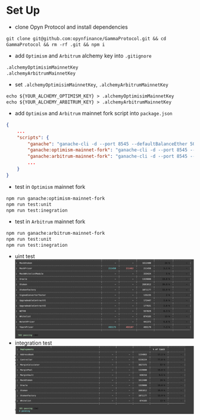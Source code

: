 # Set Up
- clone Opyn Protocol and install dependencies
```shell
git clone git@github.com:opynfinance/GammaProtocol.git && cd GammaProtocol && rm -rf .git && npm i
```
- add `Optimism` and `Arbitrum` alchemy key into `.gitignore`
```shell
.alchemyOptimisimMainnetKey
.alchemyArbitrumMainnetKey
```
- set `.alchemyOptimisimMainnetKey`, `.alchemyArbitrumMainnetKey`
```shell
echo ${YOUR_ALCHEMY_OPTIMISM_KEY} > .alchemyOptimisimMainnetKey
echo ${YOUR_ALCHEMY_ARBITRUM_KEY} > .alchemyArbitrumMainnetKey
```

- add `Optimism` and `Arbitrum` mainnet fork script into `package.json`
```json
{
    ...
    "scripts": {
        "ganache": "ganache-cli -d --port 8545 --defaultBalanceEther 500",
        "ganache:optimism-mainnet-fork": "ganache-cli -d --port 8545 --defaultBalanceEther 500 -f https://opt-mainnet.g.alchemy.com/v2/$(cat .alchemyOptimisimMainnetKey)",
        "ganache:arbitrum-mainnet-fork": "ganache-cli -d --port 8545 --defaultBalanceEther 500 -f https://arb-mainnet.g.alchemy.com/v2/$(cat .alchemyOptimisimMainnetKey)",
        ...
    }
}
```
- test in `Optimism` mainnet fork
```shell
npm run ganache:optimism-mainnet-fork
npm run test:unit
npm run test:inegration
```

- test in `Arbitrum` mainnet fork
```shell
npm run ganache:arbitrum-mainnet-fork
npm run test:unit
npm run test:inegration
```
- uint test
![](./screenshots/unit-test.png)
- integration test
![](./screenshots/integration-test.png)
